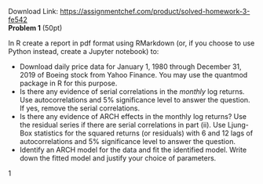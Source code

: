 Download Link: https://assignmentchef.com/product/solved-homework-3-fe542
<br>
<strong>Problem 1 </strong>(50pt)

In R create a report in pdf format using RMarkdown (or, if you choose to use Python instead, create a Jupyter notebook) to:

<ul>

 <li>Download daily price data for January 1, 1980 through December 31, 2019 of Boeing stock from Yahoo Finance. You may use the quantmod package in R for this purpose.</li>

 <li>Is there any evidence of serial correlations in the <em>monthly </em>log returns. Use autocorrelations and 5% significance level to answer the question. If yes, remove the serial correlations.</li>

 <li>Is there any evidence of ARCH effects in the monthly log returns? Use the residual series if there are serial correlations in part (ii). Use Ljung-Box statistics for the squared returns (or residuals) with 6 and 12 lags of autocorrelations and 5% significance level to answer the question.</li>

 <li>Identify an ARCH model for the data and fit the identified model. Write down the fitted model and justify your choice of parameters.</li>

</ul>

1